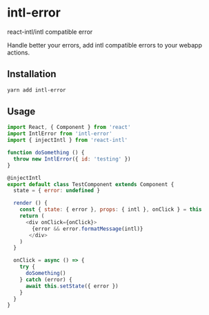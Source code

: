 # intl-error
react-intl/intl compatible error

Handle better your errors, add intl compatible errors to your webapp actions.

## Installation
```bash
yarn add intl-error
```

## Usage
```javascript
import React, { Component } from 'react'
import IntlError from 'intl-error'
import { injectIntl } from 'react-intl'

function doSomething () {
  throw new IntlError({ id: 'testing' })
}

@injectIntl
export default class TestComponent extends Component {
  state = { error: undefined }

  render () {
    const { state: { error }, props: { intl }, onClick } = this
    return (
      <div onClick={onClick}>
        {error && error.formatMessage(intl)}
       </div>
    )
  }

  onClick = async () => {
    try {
      doSomething()
    } catch (error) {
      await this.setState({ error })
    }
  }
}
 
```
